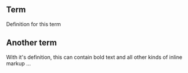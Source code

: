## Term
Definition for this term 

## Another term
With it's definition, this can contain bold text and all other kinds of inline markup ...
